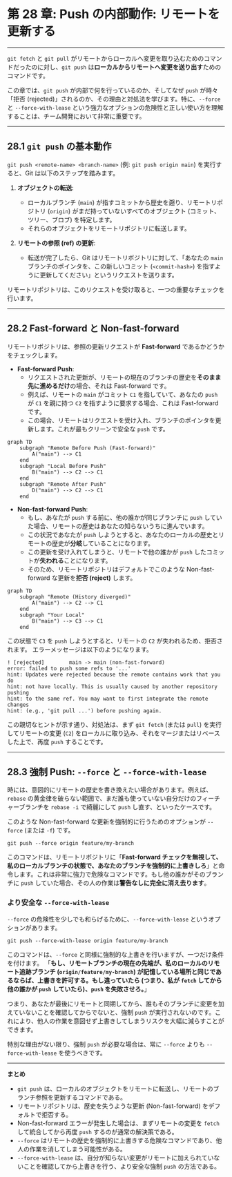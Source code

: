 # 第 28 章: Push の内部動作: リモートを更新する

---

`git fetch` と `git pull` がリモートからローカルへ変更を取り込むためのコマンドだったのに対し、`git push` は**ローカルからリモートへ変更を送り出す**ためのコマンドです。

この章では、`git push` が内部で何を行っているのか、そしてなぜ `push` が時々「拒否 (rejected)」されるのか、その理由と対処法を学びます。特に、`--force` と `--force-with-lease` という強力なオプションの危険性と正しい使い方を理解することは、チーム開発において非常に重要です。

---
## 28.1 `git push` の基本動作

`git push <remote-name> <branch-name>` (例: `git push origin main`) を実行すると、Git は以下のステップを踏みます。

1.  **オブジェクトの転送**:
    - ローカルブランチ (`main`) が指すコミットから歴史を遡り、リモートリポジトリ (`origin`) がまだ持っていないすべてのオブジェクト (コミット、ツリー、ブロブ) を特定します。
    - それらのオブジェクトをリモートリポジトリに転送します。

2.  **リモートの参照 (ref) の更新**:
    - 転送が完了したら、Git はリモートリポジトリに対して、「あなたの `main` ブランチのポインタを、この新しいコミット (`<commit-hash>`) を指すように更新してください」というリクエストを送ります。

リモートリポジトリは、このリクエストを受け取ると、一つの重要なチェックを行います。

---
## 28.2 Fast-forward と Non-fast-forward

リモートリポジトリは、参照の更新リクエストが **Fast-forward** であるかどうかをチェックします。

- **Fast-forward Push**:
    - リクエストされた更新が、リモートの現在のブランチの歴史を**そのまま先に進めるだけ**の場合、それは Fast-forward です。
    - 例えば、リモートの `main` がコミット `C1` を指していて、あなたの `push` が `C1` を親に持つ `C2` を指すように要求する場合、これは Fast-forward です。
    - この場合、リモートはリクエストを受け入れ、ブランチのポインタを更新します。これが最もクリーンで安全な `push` です。

```mermaid
graph TD
    subgraph "Remote Before Push (Fast-forward)"
        A("main") --> C1
    end
    subgraph "Local Before Push"
        B("main") --> C2 --> C1
    end
    subgraph "Remote After Push"
        D("main") --> C2 --> C1
    end
```

- **Non-fast-forward Push**:
    - もし、あなたが `push` する前に、他の誰かが同じブランチに `push` していた場合、リモートの歴史はあなたの知らないうちに進んでいます。
    - この状況であなたが `push` しようとすると、あなたのローカルの歴史とリモートの歴史が**分岐**していることになります。
    - この更新を受け入れてしまうと、リモートで他の誰かが `push` したコミットが**失われる**ことになります。
    - そのため、リモートリポジトリはデフォルトでこのような Non-fast-forward な更新を**拒否 (reject)** します。

```mermaid
graph TD
    subgraph "Remote (History diverged)"
        A("main") --> C2 --> C1
    end
    subgraph "Your Local"
        B("main") --> C3 --> C1
    end
```
この状態で `C3` を `push` しようとすると、リモートの `C2` が失われるため、拒否されます。
エラーメッセージは以下のようになります。
```
! [rejected]        main -> main (non-fast-forward)
error: failed to push some refs to '...'
hint: Updates were rejected because the remote contains work that you do
hint: not have locally. This is usually caused by another repository pushing
hint: to the same ref. You may want to first integrate the remote changes
hint: (e.g., 'git pull ...') before pushing again.
```
この親切なヒントが示す通り、対処法は、まず `git fetch` (または `pull`) を実行してリモートの変更 (`C2`) をローカルに取り込み、それをマージまたはリベースした上で、再度 `push` することです。

---
## 28.3 強制 Push: `--force` と `--force-with-lease`

時には、意図的にリモートの歴史を書き換えたい場合があります。例えば、`rebase` の黄金律を破らない範囲で、まだ誰も使っていない自分だけのフィーチャーブランチを `rebase -i` で綺麗にして `push` し直す、といったケースです。

このような Non-fast-forward な更新を強制的に行うためのオプションが `--force` (または `-f`) です。

`git push --force origin feature/my-branch`

このコマンドは、リモートリポジトリに「**Fast-forward チェックを無視して、私のローカルブランチの状態で、あなたのブランチを強制的に上書きしろ**」と命令します。これは非常に強力で危険なコマンドです。もし他の誰かがそのブランチに `push` していた場合、その人の作業は**警告なしに完全に消え去ります**。

### より安全な `--force-with-lease`

`--force` の危険性を少しでも和らげるために、`--force-with-lease` というオプションがあります。

`git push --force-with-lease origin feature/my-branch`

このコマンドは、`--force` と同様に強制的な上書きを行いますが、一つだけ条件を付けます。
「**もし、リモートブランチの現在の先端が、私のローカルのリモート追跡ブランチ (`origin/feature/my-branch`) が記憶している場所と同じであるならば、上書きを許可する。もし違っていたら (つまり、私が `fetch` してから他の誰かが `push` していたら)、`push` を失敗させろ。**」

つまり、あなたが最後にリモートと同期してから、誰もそのブランチに変更を加えていないことを確認してからでないと、強制 `push` が実行されないのです。これにより、他人の作業を意図せず上書きしてしまうリスクを大幅に減らすことができます。

特別な理由がない限り、強制 `push` が必要な場合は、常に `--force` よりも `--force-with-lease` を使うべきです。

---
**まとめ**

- `git push` は、ローカルのオブジェクトをリモートに転送し、リモートのブランチ参照を更新するコマンドである。
- リモートリポジトリは、歴史を失うような更新 (Non-fast-forward) をデフォルトで拒否する。
- Non-fast-forward エラーが発生した場合は、まずリモートの変更を `fetch` して統合してから再度 `push` するのが通常の解決策である。
- `--force` はリモートの歴史を強制的に上書きする危険なコマンドであり、他人の作業を消してしまう可能性がある。
- `--force-with-lease` は、自分が知らない変更がリモートに加えられていないことを確認してから上書きを行う、より安全な強制 `push` の方法である。
